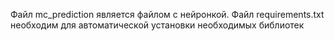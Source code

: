 Файл mc_prediction является файлом с нейронкой.
Файл requirements.txt необходим для автоматической установки необходимых библиотек
